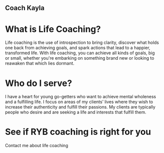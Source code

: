 ## Coach Kayla

# What is Life Coaching?
Life coaching is the use of introspection to bring clarity, discover what holds one back from achieving goals, and spark actions that lead to a happier, transformed life. With life coaching, you can achieve all kinds of goals, big or small, whether you're embarking on something brand new or looking to reawaken that which lies dormant.

# Who do I serve?
I have a heart for young go-getters who want to achieve mental wholeness and a fulfilling life. I focus on areas of my clients’ lives where they wish to increase their authenticity and fulfill their passions. My clients are typically people who desire and are seeking a life and interests that fulfill them.

# See if RYB coaching is right for you
Contact me about life coaching
